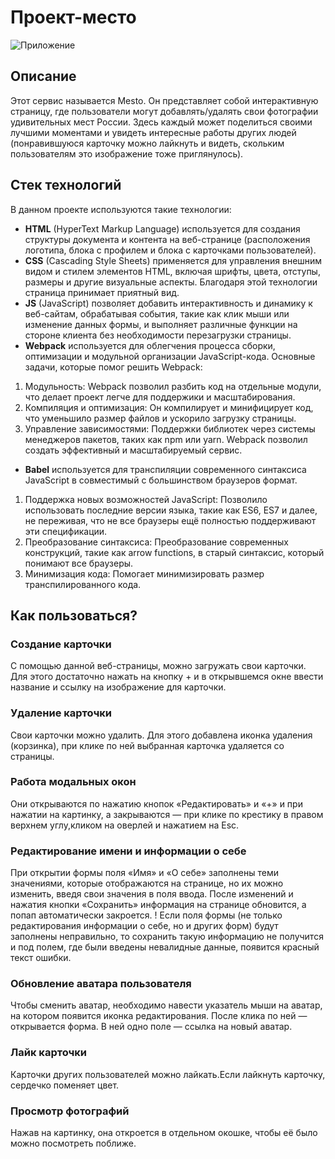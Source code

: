 # Проект-место
![Приложение](https://github.com/user-attachments/assets/0fc07f7b-4655-4d5d-9d06-3bc34cdcf440)

## Описание
Этот сервис называется Mesto. Он представляет собой интерактивную страницу, где пользователи могут добавлять/удалять свои фотографии удивительных мест России. Здесь каждый может поделиться своими лучшими моментами и увидеть интересные работы других людей (понравившуюся карточку можно лайкнуть и видеть, скольким пользователям это изображение тоже приглянулось). 

## Стек технологий
В данном проекте используются такие технологии: 
- **HTML** (HyperText Markup Language) используется для создания структуры документа и контента на веб-странице (расположения логотипа, блока с профилем и блока с карточками пользователей).
- **CSS** (Cascading Style Sheets) применяется для управления внешним видом и стилем элементов HTML, включая шрифты, цвета, отступы, размеры и другие визуальные аспекты. Благодаря этой технологии страница принимает приятный вид.
- **JS** (JavaScript) позволяет добавить интерактивность и динамику к веб-сайтам, обрабатывая события, такие как клик мыши или изменение данных формы, и выполняет различные функции на стороне клиента без необходимости перезагрузки страницы.
- **Webpack** используется для облегчения процесса сборки, оптимизации и модульной организации JavaScript-кода. Основные задачи, которые помог решить Webpack:
1. Модульность: Webpack позволил разбить код на отдельные модули, что делает проект легче для поддержики и масштабирования.
2. Компиляция и оптимизация: Он компилирует и минифицирует код, что уменьшило размер файлов и ускорило загрузку страницы.
3. Управление зависимостями: Поддержки библиотек через системы менеджеров пакетов, таких как npm или yarn.
Webpack позволил создать эффективный и масштабируемый сервис.
- **Babel** используется для транспиляции современного синтаксиса JavaScript в совместимый с большинством браузеров формат.
1. Поддержка новых возможностей JavaScript: Позволило использовать последние версии языка, такие как ES6, ES7 и далее, не переживая, что не все браузеры ещё полностью поддерживают эти спецификации.
2. Преобразование синтаксиса: Преобразование современных конструкций, такие как arrow functions, в старый синтаксис, который понимают все браузеры.
3. Минимизация кода: Помогает минимизировать размер транспилированного кода.

## Как пользоваться?
### Создание карточки
С помощью данной веб-страницы, можно загружать свои карточки. Для этого достаточно нажать на кнопку + и в открывшемся окне ввести название и ссылку на изображение для карточки.

### Удаление карточки
Свои карточки можно удалить. Для этого добавлена иконка удаления (корзинка), при клике по ней выбранная карточка удаляется со страницы.

### Работа модальных окон
Они открываются по нажатию кнопок «Редактировать» и «+» и при нажатии на картинку, а закрываются — при клике по крестику в правом верхнем углу,кликом на оверлей и нажатием на Esc.

### Редактирование имени и информации о себе
При открытии формы поля «Имя» и «О себе» заполнены теми значениями, которые отображаются на странице, но их можно изменить, введя свои значения в поля ввода.
После изменений и нажатия кнопки «Сохранить» информация на странице обновится, а попап автоматически закроется.
! Если поля формы (не только редактирования информации о себе, но и других форм) будут заполнены неправильно, то сохранить такую информацию не получится и под полем, где были введены невалидные данные, появится красный текст ошибки. 

### Обновление аватара пользователя
Чтобы сменить аватар, необходимо навести указатель мыши на аватар, на котором появится иконка редактирования. После клика по ней — открывается форма. В ней одно поле — ссылка на новый аватар.

### Лайк карточки
Карточки других пользователей можно лайкать.Если лайкнуть карточку, сердечко поменяет цвет.

### Просмотр фотографий
Нажав на картинку, она откроется в отдельном окошке, чтобы её было можно посмотреть поближе.
